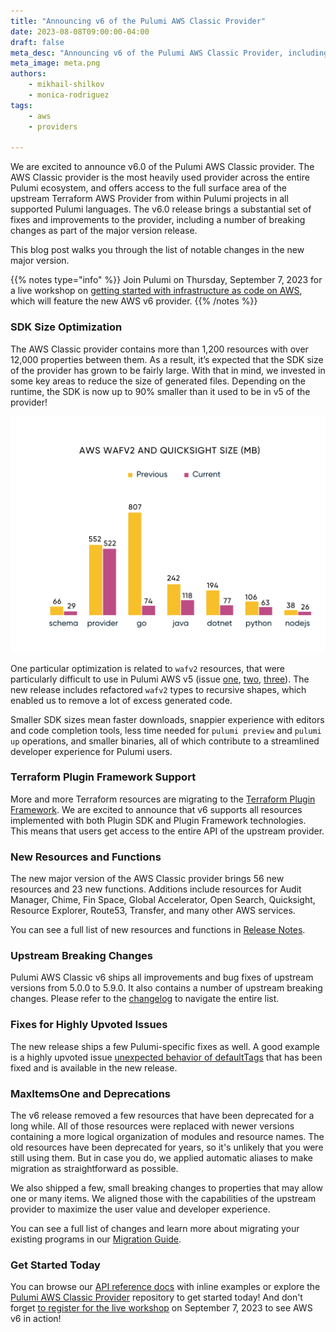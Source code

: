 ```yaml
---
title: "Announcing v6 of the Pulumi AWS Classic Provider"
date: 2023-08-08T09:00:00-04:00
draft: false
meta_desc: "Announcing v6 of the Pulumi AWS Classic Provider, including SDK size optimization, TF plugin framework support, new resources, and more."
meta_image: meta.png
authors:
    - mikhail-shilkov
    - monica-rodriguez
tags:
    - aws
    - providers

---
```


We are excited to announce v6.0 of the Pulumi AWS Classic provider. The AWS Classic provider is the most heavily used provider across the entire Pulumi ecosystem, and offers access to the full surface area of the upstream Terraform AWS Provider from within Pulumi projects in all supported Pulumi languages. The v6.0 release brings a substantial set of fixes and improvements to the provider, including a number of breaking changes as part of the major version release.

This blog post walks you through the list of notable changes in the new major version.

<!--more-->

{{% notes type="info" %}}
Join Pulumi on Thursday, September 7, 2023 for a live workshop on [getting started with infrastructure as code on AWS](/resources/getting-started-with-iac-pulumi-aws/), which will feature the new AWS v6 provider.
{{% /notes %}}

### SDK Size Optimization

The AWS Classic provider contains more than 1,200 resources with over 12,000 properties between them. As a result, it’s expected that the SDK size of the provider has grown to be fairly large. With that in mind, we invested in some key areas to reduce the size of generated files. Depending on the runtime, the SDK is now up to 90% smaller than it used to be in v5 of the provider!

![aws_sdk](aws_sdk.png)

One particular optimization is related to `wafv2` resources, that were particularly difficult to use in Pulumi AWS v5 (issue [one](https://github.com/pulumi/pulumi-aws/issues/2276), [two](https://github.com/pulumi/pulumi-aws/issues/1117[), [three](https://github.com/pulumi/pulumi-aws/issues/2250)). The new release includes refactored `wafv2` types to recursive shapes, which enabled us to remove a lot of excess generated code.

Smaller SDK sizes mean faster downloads, snappier experience with editors and code completion tools, less time needed for `pulumi preview` and `pulumi up` operations, and smaller binaries, all of which contribute to a streamlined developer experience for Pulumi users.

### Terraform Plugin Framework Support

More and more Terraform resources are migrating to the [Terraform Plugin Framework](https://developer.hashicorp.com/terraform/plugin/framework). We are excited to announce that v6 supports all resources implemented with both Plugin SDK and Plugin Framework technologies. This means that users get access to the entire API of the upstream provider.

### New Resources and Functions

The new major version of the AWS Classic provider brings 56 new resources and 23 new functions. Additions include resources for Audit Manager, Chime, Fin Space, Global Accelerator, Open Search, Quicksight, Resource Explorer, Route53, Transfer, and many other AWS services.

You can see a full list of new resources and functions in [Release Notes](TODO).

### Upstream Breaking Changes

Pulumi AWS Classic v6 ships all improvements and bug fixes of upstream versions from 5.0.0 to 5.9.0. It also contains a number of upstream breaking changes. Please refer to the [changelog](https://github.com/hashicorp/terraform-provider-aws/blob/main/CHANGELOG.md) to navigate the entire list.

### Fixes for Highly Upvoted Issues

The new release ships a few Pulumi-specific fixes as well. A good example is a highly upvoted issue [unexpected behavior of defaultTags](https://github.com/pulumi/pulumi-aws/issues/1655) that has been fixed and is available in the new release.

### MaxItemsOne and Deprecations

The v6 release removed a few resources that have been deprecated for a long while. All of those resources were replaced with newer versions containing a more logical organization of modules and resource names. The old resources have been deprecated for years, so it's unlikely that you were still using them. But in case you do, we applied automatic aliases to make migration as straightforward as possible.

We also shipped a few, small breaking changes to properties that may allow one or many items. We aligned those with the capabilities of the upstream provider to maximize the user value and developer experience.

You can see a full list of changes and learn more about migrating your existing programs in our [Migration Guide](TODO).

### Get Started Today

You can browse our [API reference docs](https://www.pulumi.com/registry/packages/aws/) with inline examples or explore the [Pulumi AWS Classic Provider](https://github.com/pulumi/pulumi-aws) repository to get started today! And don't forget [to register for the live workshop](/resources/getting-started-with-iac-pulumi-aws/) on September 7, 2023 to see AWS v6 in action!
